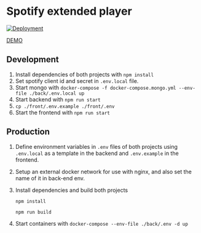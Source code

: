 # Spotify extended player

[![Deployment](https://github.com/magnuspaal/spotify-extended-player/actions/workflows/ci.yml/badge.svg)](https://github.com/magnuspaal/spotify-extended-player/actions/workflows/ci.yml)

[DEMO](https://www.magnuspaal.com/spotify?)

## Development

1. Install dependencies of both projects with `npm install`
2. Set spotify client id and secret in `.env.local` file.
3. Start mongo with `docker-compose -f docker-compose.mongo.yml --env-file ./back/.env.local up`
4. Start backend with `npm run start`
5. `cp ./front/.env.example ./front/.env`
6. Start the frontend with `npm run start`

## Production

1. Define environment variables in `.env` files of both projects using `.env.local` as a template in the backend and `.env.example` in the frontend.
2. Setup an external docker network for use with nginx, and also set the name of it in back-end env.
3. Install dependencies and build both projects

   ```
   npm install

   npm run build
   ```

4. Start containers with `docker-compose --env-file ./back/.env -d up`
